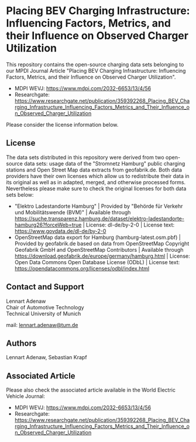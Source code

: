 # Placing BEV Charging Infrastructure: Influencing Factors, Metrics, and their Influence on Observed Charger Utilization

This repository contains the open-source charging data sets belonging to our MPDI Journal Article "Placing BEV Charging Infrastructure: Influencing Factors, Metrics, and their Influence on Observed Charger Utilization".

* MDPI WEVJ: https://www.mdpi.com/2032-6653/13/4/56
* Researchgate: https://www.researchgate.net/publication/359392268_Placing_BEV_Charging_Infrastructure_Influencing_Factors_Metrics_and_Their_Influence_on_Observed_Charger_Utilization

Please consider the license information below.

## License

The data sets distributed in this repository were derived from two open-source data sets: usage data of the "Stromnetz Hamburg" public charging stations and Open Street Map data extracts from geofabrik.de.
Both data providers have their own licenses which allow us to redistribute their data in its original as well as in adapted, merged, and otherwise processed forms. Nevertheless please make sure to check the original licenses for both data sets below:

* "Elektro Ladestandorte Hamburg" | Provided by "Behörde für Verkehr und Mobilitätswende (BVM)" | Available through https://suche.transparenz.hamburg.de/dataset/elektro-ladestandorte-hamburg26?forceWeb=true | License: dl-de/by-2-0 | License text: https://www.govdata.de/dl-de/by-2-0
* OpenStreetMap data export for Hamburg (hamburg-latest.osm.pbf) | Provided by geofabrik.de based on data from OpenStreetMap Copyright Geofabrik GmbH and OpenStreetMap Contributors | Available through https://download.geofabrik.de/europe/germany/hamburg.html | License: Open Data Commons Open Database License (ODbL) | License text: https://opendatacommons.org/licenses/odbl/index.html 

## Contact and Support

Lennart Adenaw  
Chair of Automotive Technology  
Technical University of Munich  
  
mail: lennart.adenaw@tum.de

## Authors

Lennart Adenaw, Sebastian Krapf

## Associated Article

Please also check the associated article available in the World Electric Vehicle Journal:

* MDPI WEVJ: https://www.mdpi.com/2032-6653/13/4/56
* Researchgate: https://www.researchgate.net/publication/359392268_Placing_BEV_Charging_Infrastructure_Influencing_Factors_Metrics_and_Their_Influence_on_Observed_Charger_Utilization
